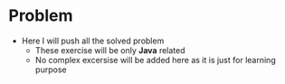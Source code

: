 # Problem
- Here I will push all the solved problem
    - These exercise will be only **Java** related
    - No complex excersise will be added here as it is just for learning purpose